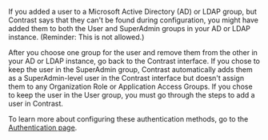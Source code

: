
<!--
title: "Add user to Active Directory or LDAP"
description: "Add user to the Configuration of Active Directory or LDAP authentication services"
tags: "troubleshoot authentication user role LDAP AD"
-->

If you added a user to a Microsoft Active Directory (AD) or LDAP group, but Contrast says that they can't be found during configuration, you might have added them to both the User and SuperAdmin groups in your AD or LDAP instance. (Reminder: This is not allowed.)

After you choose one group for the user and remove them from the other in your AD or LDAP instance, go back to the Contrast interface. If you chose to keep the user in the SuperAdmin group, Contrast automatically adds them as a SuperAdmin-level user in the Contrast interface but doesn't assign them to any Organization Role or Application Access Groups. If you chose to keep the user in the User group, you must go through the steps to add a user in Contrast. 

To learn more about configuring these authentication methods, go to the [Authentication page](installation-setupauth.html).